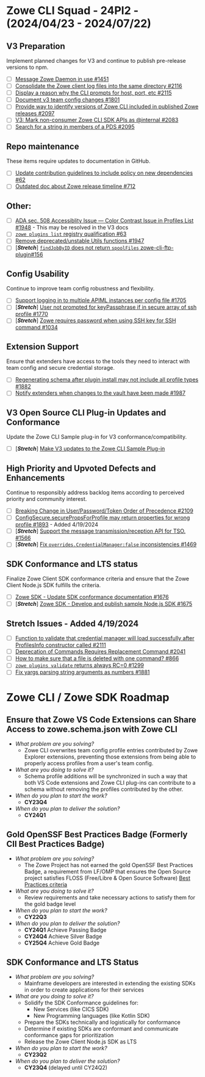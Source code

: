 # Zowe CLI Squad - 24PI2 - (2024/04/23 - 2024/07/22)

## V3 Preparation
Implement planned changes for V3 and continue to publish pre-release versions to npm.
- [ ] [Message Zowe Daemon in use #1451](https://github.com/zowe/zowe-cli/issues/1451)
- [ ] [Consolidate the Zowe client log files into the same directory #2116](https://github.com/zowe/zowe-cli/issues/2116)
- [ ] [Display a reason why the CLI prompts for host, port, etc #2115](https://github.com/zowe/zowe-cli/issues/2115)
- [ ] [Document v3 team config changes #1801](https://github.com/zowe/zowe-cli/issues/1801)
- [ ] [Provide way to identify versions of Zowe CLI included in published Zowe releases #2097](https://github.com/zowe/zowe-cli/issues/2097)
- [ ] [V3: Mark non-consumer Zowe CLI SDK APIs as @internal #2083](https://github.com/zowe/zowe-cli/issues/2083)
- [ ] [Search for a string in members of a PDS #2095](https://github.com/zowe/zowe-cli/issues/2095)

## Repo maintenance
These items require updates to documentation in GitHub.
- [ ] [Update contribution guidelines to include policy on new dependencies #62](https://github.com/zowe/zowe-cli/issues/62)
- [ ] [Outdated doc about Zowe release timeline #712](https://github.com/zowe/zowe-cli/issues/712)

## Other:
- [ ] [ADA sec. 508 Accessiblity Issue — Color Contrast Issue in Profiles List #1948](https://github.com/zowe/zowe-cli/issues/1948) - This may be resolved in the V3 docs
- [ ] [`zowe plugins list` registry qualification  #63](https://github.com/zowe/zowe-cli/issues/63)
- [ ] [Remove deprecated/unstable Utils functions #1947](https://github.com/zowe/zowe-cli/issues/1947)
- [ ] [**_Stretch_**] [`findJobByID` does not return `spoolFiles` zowe-cli-ftp-plugin#156](https://github.com/zowe/zowe-cli-ftp-plugin/issues/156 )

## Config Usability
Continue to improve team config robustness and flexibility.
- [ ] [Support logging in to multiple APIML instances per config file #1705](https://github.com/zowe/zowe-cli/issues/1705)
- [ ] [**_Stretch_**] [User not prompted for keyPassphrase if in secure array of ssh profile #1770](https://github.com/zowe/zowe-cli/issues/1770)
- [ ] [**_Stretch_**] [Zowe requires password when using SSH key for SSH command  #1034](https://github.com/zowe/zowe-cli/issues/1034)

## Extension Support
Ensure that extenders have access to the tools they need to interact with team config and secure credential storage.
- [ ] [Regenerating schema after plugin install may not include all profile types #1882](https://github.com/zowe/zowe-cli/issues/1882)
- [ ] [Notify extenders when changes to the vault have been made #1987](https://github.com/zowe/zowe-cli/issues/1987)

## V3 Open Source CLI Plug-in Updates and Conformance
Update the Zowe CLI Sample plug-in for V3 conformance/compatibility.
- [ ] [**_Stretch_**] [Make V3 updates to the Zowe CLI Sample Plug-in](https://github.com/zowe/zowe-cli-sample-plugin/issues/96)

## High Priority and Upvoted Defects and Enhancements
Continue to responsibly address backlog items according to perceived priority and community interest.
- [ ] [Breaking Change in User/Password/Token Order of Precedence  #2109](https://github.com/zowe/zowe-cli/issues/2109)
- [ ] [ConfigSecure.securePropsForProfile may return properties for wrong profile #1893](https://github.com/zowe/zowe-cli/issues/1893) - Added 4/19/2024
- [ ] [**_Stretch_**] [Support the message transmission/reception API for TSO. #1566](https://github.com/zowe/zowe-cli/issues/1566)
- [ ] [**_Stretch_**] [Fix `overrides.CredentialManager:false` inconsistencies #1469](https://github.com/zowe/zowe-cli/issues/1469)

## SDK Conformance and LTS status
Finalize Zowe Client SDK conformance criteria and ensure that the Zowe Client Node.js SDK fulfills the criteria.
- [ ] [Zowe SDK - Update SDK conformance documentation #1676](https://github.com/zowe/zowe-cli/issues/1676)
- [ ] [**_Stretch_**] [Zowe SDK - Develop and publish sample Node.js SDK #1675](https://github.com/zowe/zowe-cli/issues/1675)

## Stretch Issues - Added 4/19/2024
- [ ] [Function to validate that credential manager will load successfully after ProfilesInfo constructor called #2111](https://github.com/zowe/zowe-cli/issues/2111)
- [ ] [Deprecation of Commands Requires Replacement Command #2041](https://github.com/zowe/zowe-cli/issues/2041)
- [ ] [How to make sure that a file is deleted with one command? #866](https://github.com/zowe/zowe-cli/issues/866)
- [ ] [`zowe plugins validate` returns always RC=0 #1299](https://github.com/zowe/zowe-cli/issues/1299)
- [ ] [Fix yargs parsing string arguments as numbers #1881](https://github.com/zowe/zowe-cli/issues/1881)

# Zowe CLI / Zowe SDK Roadmap

## Ensure that Zowe VS Code Extensions can Share Access to zowe.schema.json with Zowe CLI
- _What problem are you solving?_
  - Zowe CLI overwrites team config profile entries contributed by Zowe Explorer extensions, preventing those extensions from being able to properly access profiles from a user's team config.
- _What are you doing to solve it?_
  - Schema profile additions will be synchronized in such a way that both VS Code extensions and Zowe CLI plug-ins can contribute to a schema without removing the profiles contributed by the other.
- _When do you plan to start the work?_
  - **CY23Q4**
- _When do you plan to deliver the solution?_
  - **CY24Q1** 

## Gold OpenSSF Best Practices Badge (Formerly CII Best Practices Badge)
- _What problem are you solving?_
  - The Zowe Project has not earned the gold OpenSSF Best Practices Badge, a requirement from LF/OMP that ensures the Open Source project satisfies FLOSS (Free/Libre & Open Source Software) [Best Practices criteria](https://bestpractices.coreinfrastructure.org/en/criteria)
- _What are you doing to solve it?_
  - Review requirements and take necessary actions to satisfy them for the gold badge level 
- _When do you plan to start the work?_
  - **CY22Q3**
- _When do you plan to deliver the solution?_
  - **CY24Q1** Achieve Passing Badge
  - **CY24Q4** Achieve Silver Badge
  - **CY25Q4** Achieve Gold Badge

## SDK Conformance and LTS Status
- _What problem are you solving?_
  - Mainframe developers are interested in extending the existing SDKs in order to create applications for their services
- _What are you doing to solve it?_
  - Solidify the SDK Conformance guidelines for:
    - New Services (like CICS SDK)
    - New Programming languages (like Kotlin SDK)
  - Prepare the SDKs technically and logistically for conformance
  - Determine if existing SDKs are conformant and communicate conformance gaps for prioritization
  - Release the Zowe Client Node.js SDK as LTS
- _When do you plan to start the work?_
  - **CY23Q2**
- _When do you plan to deliver the solution?_
  - **CY23Q4** (delayed until CY24Q2)
